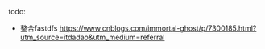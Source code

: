 todo:

- 整合fastdfs
https://www.cnblogs.com/immortal-ghost/p/7300185.html?utm_source=itdadao&utm_medium=referral
